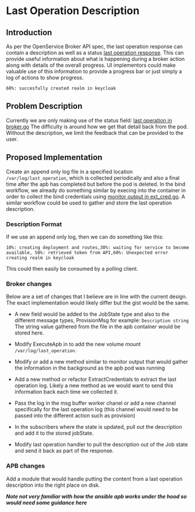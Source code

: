 # Last Operation Description

## Introduction
As per the OpenService Broker API spec, the last operation response can contain
a description as well as a status [last operation response](https://github.com/openservicebrokerapi/servicebroker/blob/v2.12/spec.md#body).
This can provide useful information about what is happening during a broker action along with details of the overall progress.
UI implementors could make valuable use of this information
to provide a progress bar or just simply a log of actions to show progress.
```
60%: succesfully created realm in keycloak
```

## Problem Description
Currently we are only making use of the status field: 
[last operation in broker.go](https://github.com/openshift/ansible-service-broker/blob/master/pkg/broker/broker.go#L1311)
The difficulty is around how we get that detail back from the pod.
Without the description, we limit the feedback that can be provided to the user.


## Proposed Implementation
Create an append only log file in a specified location ```/var/log/last_operation```, which is collected periodically and also a final time after
the apb has completed but before the pod is deleted. 
In the bind workflow, we already do something similar by execing into the container in order to collect
the bind credentials using  [monitor output in ext_cred.go](https://github.com/openshift/ansible-service-broker/blob/master/pkg/apb/ext_creds.go#L53). 
A similar workflow could be used to gather and store the last operation description.

### Description Format
If we use an append only log, then we can do something like this:
```
10%: creating deployment and routes,30%: waiting for service to become available, 50%: retrieved token from API,60%: Unexpected error creating realm in keycloak
```
This could then easily be consumed by a polling client.

### Broker changes
Below are a set of changes that I believe are in line with the current design. The exact implementation would likely differ but the gist would 
be the same.

- A new field would be added to the JobState type and also to the different message types, ProvisionMsg for example:
```Description string ``` 
The string value gathered from the file in the apb container would be stored here.

- Modify ExecuteApb in to add the new volume mount ```/var/log/last_operation```.

- Modify or add a new method similar to monitor output that would gather the information in the background as the apb pod was running

- Add a new method or refactor ExtractCredentials to extract the last operation log. Likely a new method as we would want to send this information back
each time we collected it.

- Pass the log in the msg buffer worker chanel or add a new channel specifically for the last operation log (this channel would need to be passed into the different action such as provision)

- In the subscribers where the state is updated, pull out the description and add it to the stored jobState.

- Modify last operation handler to pull the description out of the Job state and send it back as part of the response.

### APB changes
Add a module that would handle putting the content from a last operation description into the right place on disk. 

***Note not very familiar with how the ansible apb works under the hood so would need some guidance here***
